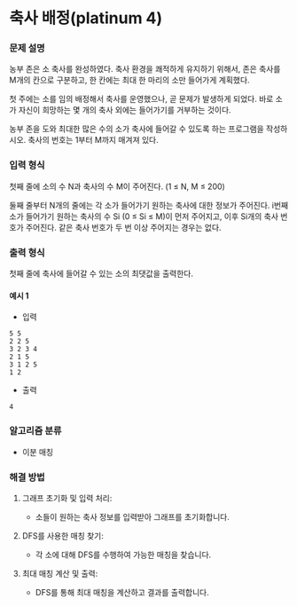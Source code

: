 # 축사 배정(platinum 4)

### 문제 설명

농부 존은 소 축사를 완성하였다. 축사 환경을 쾌적하게 유지하기 위해서, 존은 축사를 M개의 칸으로 구분하고, 한 칸에는 최대 한 마리의 소만 들어가게 계획했다.

첫 주에는 소를 임의 배정해서 축사를 운영했으나, 곧 문제가 발생하게 되었다. 바로 소가 자신이 희망하는 몇 개의 축사 외에는 들어가기를 거부하는 것이다.

농부 존을 도와 최대한 많은 수의 소가 축사에 들어갈 수 있도록 하는 프로그램을 작성하시오. 축사의 번호는 1부터 M까지 매겨져 있다.

### 입력 형식

첫째 줄에 소의 수 N과 축사의 수 M이 주어진다. (1 ≤ N, M ≤ 200)

둘째 줄부터 N개의 줄에는 각 소가 들어가기 원하는 축사에 대한 정보가 주어진다. i번째 소가 들어가기 원하는 축사의 수 Si (0 ≤ Si ≤ M)이 먼저 주어지고, 이후 Si개의 축사 번호가 주어진다. 같은 축사 번호가 두 번 이상 주어지는 경우는 없다.

### 출력 형식

첫째 줄에 축사에 들어갈 수 있는 소의 최댓값을 출력한다.

#### 예시 1

- 입력

```
5 5
2 2 5
3 2 3 4
2 1 5
3 1 2 5
1 2
```

- 출력

```
4
```

### 알고리즘 분류

- 이분 매칭

### 해결 방법

1. 그래프 초기화 및 입력 처리:

   - 소들이 원하는 축사 정보를 입력받아 그래프를 초기화합니다.

2. DFS를 사용한 매칭 찾기:

   - 각 소에 대해 DFS를 수행하여 가능한 매칭을 찾습니다.

3. 최대 매칭 계산 및 출력:

   - DFS를 통해 최대 매칭을 계산하고 결과를 출력합니다.
